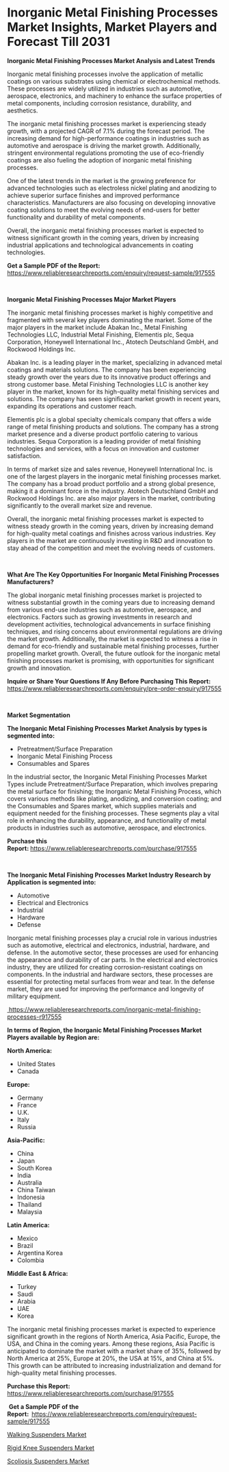 <p><h1>Inorganic Metal Finishing Processes Market Insights, Market Players and Forecast Till 2031</h1></p><p><strong>Inorganic Metal Finishing Processes Market Analysis and Latest Trends</strong></p>
<p><p>Inorganic metal finishing processes involve the application of metallic coatings on various substrates using chemical or electrochemical methods. These processes are widely utilized in industries such as automotive, aerospace, electronics, and machinery to enhance the surface properties of metal components, including corrosion resistance, durability, and aesthetics.</p><p>The inorganic metal finishing processes market is experiencing steady growth, with a projected CAGR of 7.1% during the forecast period. The increasing demand for high-performance coatings in industries such as automotive and aerospace is driving the market growth. Additionally, stringent environmental regulations promoting the use of eco-friendly coatings are also fueling the adoption of inorganic metal finishing processes.</p><p>One of the latest trends in the market is the growing preference for advanced technologies such as electroless nickel plating and anodizing to achieve superior surface finishes and improved performance characteristics. Manufacturers are also focusing on developing innovative coating solutions to meet the evolving needs of end-users for better functionality and durability of metal components.</p><p>Overall, the inorganic metal finishing processes market is expected to witness significant growth in the coming years, driven by increasing industrial applications and technological advancements in coating technologies.</p></p>
<p><strong>Get a Sample PDF of the Report:&nbsp;</strong> <a href="https://www.reliableresearchreports.com/enquiry/request-sample/917555">https://www.reliableresearchreports.com/enquiry/request-sample/917555</a></p>
<p>&nbsp;</p>
<p><strong>Inorganic Metal Finishing Processes Major Market Players</strong></p>
<p><p>The inorganic metal finishing processes market is highly competitive and fragmented with several key players dominating the market. Some of the major players in the market include Abakan Inc., Metal Finishing Technologies LLC, Industrial Metal Finishing, Elementis plc, Sequa Corporation, Honeywell International Inc., Atotech Deutschland GmbH, and Rockwood Holdings Inc.</p><p>Abakan Inc. is a leading player in the market, specializing in advanced metal coatings and materials solutions. The company has been experiencing steady growth over the years due to its innovative product offerings and strong customer base. Metal Finishing Technologies LLC is another key player in the market, known for its high-quality metal finishing services and solutions. The company has seen significant market growth in recent years, expanding its operations and customer reach.</p><p>Elementis plc is a global specialty chemicals company that offers a wide range of metal finishing products and solutions. The company has a strong market presence and a diverse product portfolio catering to various industries. Sequa Corporation is a leading provider of metal finishing technologies and services, with a focus on innovation and customer satisfaction.</p><p>In terms of market size and sales revenue, Honeywell International Inc. is one of the largest players in the inorganic metal finishing processes market. The company has a broad product portfolio and a strong global presence, making it a dominant force in the industry. Atotech Deutschland GmbH and Rockwood Holdings Inc. are also major players in the market, contributing significantly to the overall market size and revenue.</p><p>Overall, the inorganic metal finishing processes market is expected to witness steady growth in the coming years, driven by increasing demand for high-quality metal coatings and finishes across various industries. Key players in the market are continuously investing in R&D and innovation to stay ahead of the competition and meet the evolving needs of customers.</p></p>
<p>&nbsp;</p>
<p><strong>What Are The Key Opportunities For Inorganic Metal Finishing Processes Manufacturers?</strong></p>
<p><p>The global inorganic metal finishing processes market is projected to witness substantial growth in the coming years due to increasing demand from various end-use industries such as automotive, aerospace, and electronics. Factors such as growing investments in research and development activities, technological advancements in surface finishing techniques, and rising concerns about environmental regulations are driving the market growth. Additionally, the market is expected to witness a rise in demand for eco-friendly and sustainable metal finishing processes, further propelling market growth. Overall, the future outlook for the inorganic metal finishing processes market is promising, with opportunities for significant growth and innovation.</p></p>
<p><strong>Inquire or Share Your Questions If Any Before Purchasing This Report:</strong> <a href="https://www.reliableresearchreports.com/enquiry/pre-order-enquiry/917555">https://www.reliableresearchreports.com/enquiry/pre-order-enquiry/917555</a></p>
<p>&nbsp;</p>
<p><strong>Market Segmentation</strong></p>
<p><strong>The Inorganic Metal Finishing Processes Market Analysis by types is segmented into:</strong></p>
<p><ul><li>Pretreatment/Surface Preparation</li><li>Inorganic Metal Finishing Process</li><li>Consumables and Spares</li></ul></p>
<p><p>In the industrial sector, the Inorganic Metal Finishing Processes Market Types include Pretreatment/Surface Preparation, which involves preparing the metal surface for finishing; the Inorganic Metal Finishing Process, which covers various methods like plating, anodizing, and conversion coating; and the Consumables and Spares market, which supplies materials and equipment needed for the finishing processes. These segments play a vital role in enhancing the durability, appearance, and functionality of metal products in industries such as automotive, aerospace, and electronics.</p></p>
<p><strong>Purchase this Report:&nbsp;</strong><a href="https://www.reliableresearchreports.com/purchase/917555">https://www.reliableresearchreports.com/purchase/917555</a></p>
<p>&nbsp;</p>
<p><strong>The Inorganic Metal Finishing Processes Market Industry Research by Application is segmented into:</strong></p>
<p><ul><li>Automotive</li><li>Electrical and Electronics</li><li>Industrial</li><li>Hardware</li><li>Defense</li></ul></p>
<p><p>Inorganic metal finishing processes play a crucial role in various industries such as automotive, electrical and electronics, industrial, hardware, and defense. In the automotive sector, these processes are used for enhancing the appearance and durability of car parts. In the electrical and electronics industry, they are utilized for creating corrosion-resistant coatings on components. In the industrial and hardware sectors, these processes are essential for protecting metal surfaces from wear and tear. In the defense market, they are used for improving the performance and longevity of military equipment.</p></p>
<p><a href="https://www.reliableresearchreports.com/inorganic-metal-finishing-processes-r917555">&nbsp;https://www.reliableresearchreports.com/inorganic-metal-finishing-processes-r917555</a></p>
<p><strong>In terms of Region, the Inorganic Metal Finishing Processes Market Players available by Region are:</strong></p>
<p>
    <p> <strong> North America: </strong>
        <ul>
            <li>United States</li>
            <li>Canada</li>
        </ul>
        </p> 
    <p> <strong> Europe: </strong>
        <ul>
            <li>Germany</li>
            <li>France</li>
            <li>U.K.</li>
            <li>Italy</li>
            <li>Russia</li>
        </ul>
        </p> 
    <p> <strong> Asia-Pacific: </strong>
        <ul>
            <li>China</li>
            <li>Japan</li>
            <li>South Korea</li>
            <li>India</li>
            <li>Australia</li>
            <li>China Taiwan</li>
            <li>Indonesia</li>
            <li>Thailand</li>
            <li>Malaysia</li>
        </ul>
        </p> 
    <p> <strong> Latin America: </strong>
        <ul>
            <li>Mexico</li>
            <li>Brazil</li>
            <li>Argentina Korea</li>
            <li>Colombia</li>
        </ul>
        </p> 
    <p> <strong> Middle East & Africa: </strong>
        <ul>
            <li>Turkey</li>
            <li>Saudi</li>
            <li>Arabia</li>
            <li>UAE</li>
            <li>Korea</li>
        </ul>
    </p>
    </p>
<p><p>The inorganic metal finishing processes market is expected to experience significant growth in the regions of North America, Asia Pacific, Europe, the USA, and China in the coming years. Among these regions, Asia Pacific is anticipated to dominate the market with a market share of 35%, followed by North America at 25%, Europe at 20%, the USA at 15%, and China at 5%. This growth can be attributed to increasing industrialization and demand for high-quality metal finishing processes.</p></p>
<p><strong>Purchase this Report: </strong><a href="https://www.reliableresearchreports.com/purchase/917555">https://www.reliableresearchreports.com/purchase/917555</a></p>
<p>&nbsp;<strong>Get a Sample PDF of the Report:&nbsp;&nbsp;</strong><a href="https://www.reliableresearchreports.com/enquiry/request-sample/917555">https://www.reliableresearchreports.com/enquiry/request-sample/917555</a></p>
<p><strong></strong></p>
<p><p><a href="https://github.com/JermaineCrona2023/Market-Research-Report-List-1/blob/main/walking-suspenders-market.md">Walking Suspenders Market</a></p><p><a href="https://github.com/AlysaLedner2023/Market-Research-Report-List-1/blob/main/rigid-knee-suspenders-market.md">Rigid Knee Suspenders Market</a></p><p><a href="https://github.com/Sherrillcrooksxa8i18ucf2m/Market-Research-Report-List-3/blob/main/scoliosis-suspenders-market.md">Scoliosis Suspenders Market</a></p></p>